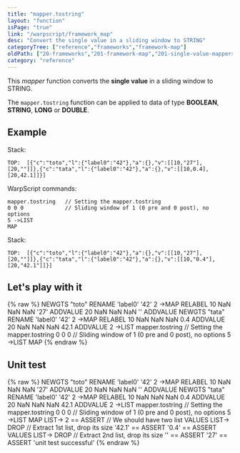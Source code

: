 ```yaml
---
title: "mapper.tostring"
layout: "function"
isPage: "true"
link: "/warpscript/framework_map"
desc: "Convert the single value in a sliding window to STRING"
categoryTree: ["reference","frameworks","framework-map"]
oldPath: ["20-frameworks","201-framework-map","201-single-value-mappers","130-mapper_tostring.html.md"]
category: "reference"
---
```

 

This *mapper* function converts the **single value** in a sliding window to STRING.

The `mapper.tostring` function can be applied to data of type **BOOLEAN**, **STRING**, **LONG** or **DOUBLE**.


## Example ##

Stack:

    TOP:  [{"c":"toto","l":{"label0":"42"},"a":{},"v":[[10,"27"],[20,""]]},{"c":"tata","l":{"label0":"42"},"a":{},"v":[[10,0.4],[20,42.1]]}]

WarpScript commands:

    mapper.tostring   // Setting the mapper.tostring
    0 0 0             // Sliding window of 1 (0 pre and 0 post), no options
    5 ->LIST
    MAP

Stack: 

    TOP:  [{"c":"toto","l":{"label0":"42"},"a":{},"v":[[10,"27"],[20,""]]},{"c":"tata","l":{"label0":"42"},"a":{},"v":[[10,"0.4"],[20,"42.1"]]}]

## Let's play with it ##

{% raw %}
<warp10-warpscript-widget>NEWGTS "toto" RENAME 
'label0' '42' 2 ->MAP RELABEL
10 NaN NaN NaN '27' ADDVALUE
20 NaN NaN NaN '' ADDVALUE
NEWGTS "tata" RENAME 
'label0' '42' 2 ->MAP RELABEL
10 NaN NaN NaN 0.4 ADDVALUE
20 NaN NaN NaN 42.1 ADDVALUE
2 ->LIST
mapper.tostring   // Setting the mapper.tostring
0 0 0         // Sliding window of 1 (0 pre and 0 post), no options
5 ->LIST
MAP
</warp10-warpscript-widget>
{% endraw %}    


## Unit test ##

{% raw %}
<warp10-warpscript-widget>NEWGTS "toto" RENAME 
'label0' '42' 2 ->MAP RELABEL
10 NaN NaN NaN '27' ADDVALUE
20 NaN NaN NaN '' ADDVALUE
NEWGTS "tata" RENAME 
'label0' '42' 2 ->MAP RELABEL
10 NaN NaN NaN 0.4 ADDVALUE
20 NaN NaN NaN 42.1 ADDVALUE
2 ->LIST
mapper.tostring   // Setting the mapper.tostring
0 0 0         // Sliding window of 1 (0 pre and 0 post), no options
5 ->LIST
MAP
LIST-> 2 == ASSERT    // We should have two list
VALUES LIST-> DROP    // Extract 1st list, drop its size
'42.1' == ASSERT
'0.4' == ASSERT
VALUES LIST-> DROP    // Extract 2nd list, drop its size
'' == ASSERT
'27' == ASSERT
'unit test successful'
</warp10-warpscript-widget>
{% endraw %}        